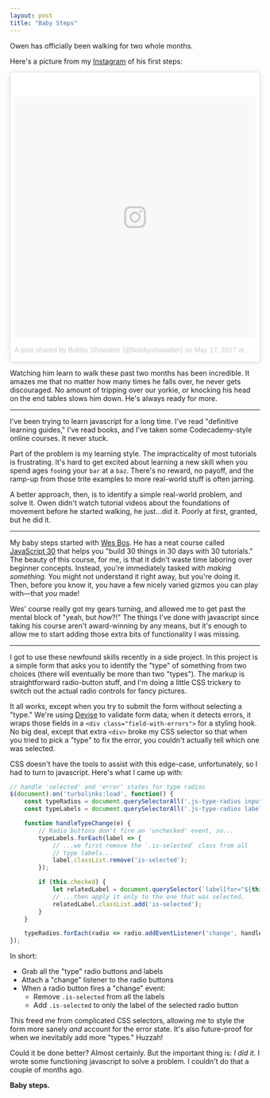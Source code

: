 ```yaml
---
layout: post
title: "Baby Steps"
---
```


Owen has officially been walking for two whole months.

Here's a picture from my [Instagram](https://www.instagram.com/bobbyshowalter)
of his first steps:

<blockquote class="instagram-media" data-instgrm-version="7" style=" background:#FFF; border:0; border-radius:3px; box-shadow:0 0 1px 0 rgba(0,0,0,0.5),0 1px 10px 0 rgba(0,0,0,0.15); margin: 1px; max-width:658px; padding:0; width:99.375%; width:-webkit-calc(100% - 2px); width:calc(100% - 2px);"><div style="padding:8px;"> <div style=" background:#F8F8F8; line-height:0; margin-top:40px; padding:50.0% 0; text-align:center; width:100%;"> <div style=" background:url(data:image/png;base64,iVBORw0KGgoAAAANSUhEUgAAACwAAAAsCAMAAAApWqozAAAABGdBTUEAALGPC/xhBQAAAAFzUkdCAK7OHOkAAAAMUExURczMzPf399fX1+bm5mzY9AMAAADiSURBVDjLvZXbEsMgCES5/P8/t9FuRVCRmU73JWlzosgSIIZURCjo/ad+EQJJB4Hv8BFt+IDpQoCx1wjOSBFhh2XssxEIYn3ulI/6MNReE07UIWJEv8UEOWDS88LY97kqyTliJKKtuYBbruAyVh5wOHiXmpi5we58Ek028czwyuQdLKPG1Bkb4NnM+VeAnfHqn1k4+GPT6uGQcvu2h2OVuIf/gWUFyy8OWEpdyZSa3aVCqpVoVvzZZ2VTnn2wU8qzVjDDetO90GSy9mVLqtgYSy231MxrY6I2gGqjrTY0L8fxCxfCBbhWrsYYAAAAAElFTkSuQmCC); display:block; height:44px; margin:0 auto -44px; position:relative; top:-22px; width:44px;"></div></div><p style=" color:#c9c8cd; font-family:Arial,sans-serif; font-size:14px; line-height:17px; margin-bottom:0; margin-top:8px; overflow:hidden; padding:8px 0 7px; text-align:center; text-overflow:ellipsis; white-space:nowrap;"><a href="https://www.instagram.com/p/BUNjd-LBBVo/" style=" color:#c9c8cd; font-family:Arial,sans-serif; font-size:14px; font-style:normal; font-weight:normal; line-height:17px; text-decoration:none;" target="_blank">A post shared by Bobby Showalter (@bobbyshowalter)</a> on <time style=" font-family:Arial,sans-serif; font-size:14px; line-height:17px;" datetime="2017-05-17T23:24:11+00:00">May 17, 2017 at 4:24pm PDT</time></p></div></blockquote>
<script async defer src="//platform.instagram.com/en_US/embeds.js"></script>

Watching him learn to walk these past two months has been incredible. It amazes
me that no matter how many times he falls over, he never gets discouraged. No
amount of tripping over our yorkie, or knocking his head on the end tables slows
him down. He's always ready for more.

* * *

I've been trying to learn javascript for a long time. I've read "definitive
learning guides," I've read books, and I've taken some Codecademy-style online
courses. It never stuck.

Part of the problem is my learning style. The impracticality of most tutorials
is frustrating. It's hard to get excited about learning a new skill when you
spend ages `foo`ing your `bar` at a `baz`. There's no reward, no payoff, and the
ramp-up from those trite examples to more real-world stuff is often jarring.

A better approach, then, is to identify a simple real-world problem, and solve
it. Owen didn't watch tutorial videos about the foundations of movement before
he started walking, he just&hellip;did it. Poorly at first, granted, but he did
it.

* * *

My baby steps started with [Wes Bos](https://wesbos.com). He has a neat course
called [JavaScript 30](https://javascript30.com/) that helps you "build 30
things in 30 days with 30 tutorials." The beauty of this course, for me, is that
it didn't waste time laboring over beginner concepts. Instead, you're
immediately tasked with *making something.* You might not understand it right
away, but you're doing it. Then, before you know it, you have a few nicely
varied gizmos you can play with&mdash;that *you* made!

Wes' course really got my gears turning, and allowed me to get past the mental
block of "yeah, but *how*?!" The things I've done with javascript since taking
his course aren't award-winning by any means, but it's enough to allow me to
start adding those extra bits of functionality I was missing.

* * *

I got to use these newfound skills recently in a side project. In this project
is a simple form that asks you to identify the "type" of something from two
choices (there will eventually be more than two "types"). The markup is
straightforward radio-button stuff, and I'm doing a little CSS trickery to
switch out the actual radio controls for fancy pictures.

It all works, except when you try to submit the form without selecting a "type."
We're using [Devise](https://github.com/plataformatec/devise) to validate form
data; when it detects errors, it wraps those fields in a `<div
class="field-with-errors">` for a styling hook. No big deal, except that extra
`<div>` broke my CSS selector so that when you tried to pick a "type" to fix the
error, you couldn't actually tell which one was selected.

CSS doesn't have the tools to assist with this edge-case, unfortunately, so I
had to turn to javascript. Here's what I came up with:

```javascript
// handle 'selected' and 'error' states for type radios
$(document).on('turbolinks:load', function() {
    const typeRadios = document.querySelectorAll('.js-type-radios input[type="radio"]');
    const typeLabels = document.querySelectorAll('.js-type-radios label');

    function handleTypeChange(e) {
        // Radio buttons don't fire an 'unchecked' event, so...
        typeLabels.forEach(label => {
            // ...we first remove the `.is-selected` class from all
            // type labels...
            label.classList.remove('is-selected');
        });

        if (this.checked) {
            let relatedLabel = document.querySelector(`label[for="${this.id}"]`);
            // ...then apply it only to the one that was selected.
            relatedLabel.classList.add('is-selected');
        }
    }

    typeRadios.forEach(radio => radio.addEventListener('change', handleTypeChange));
});
```

In short:

- Grab all the "type" radio buttons and labels
- Attach a "change" listener to the radio buttons
- When a radio button fires a "change" event:
  - Remove `.is-selected` from all the labels
  - Add `.is-selected` to only the label of the selected radio button

This freed me from complicated CSS selectors, allowing me to style the form
more sanely *and* account for the error state. It's also future-proof for when
we inevitably add more "types." Huzzah!

Could it be done better? Almost certainly. But the important thing is: *I did
it.* I wrote some functioning javascript to solve a problem. I couldn't do that
a couple of months ago.

**Baby steps.**
